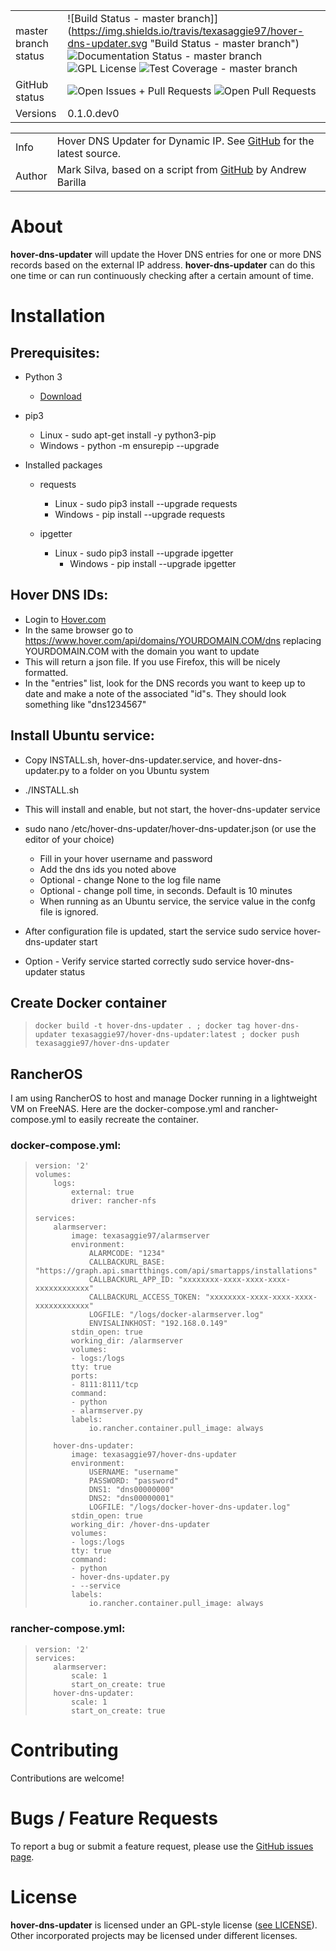 | | |
| --- | --- |
| master branch status | ![Build Status - master branch]](https://img.shields.io/travis/texasaggie97/hover-dns-updater.svg "Build Status - master branch") ![Documentation Status - master branch](https://readthedocs.org/projects/hover-dns-updater/badge/?version=latest "Documentation Status - master branch") ![GPL License](https://img.shields.io/badge/License-GPL-yellow.svg "GPL License") ![Test Coverage - master branch](https://coveralls.io/repos/github/ni/nimi-python/badge.svg?branch=master&dummy=no_cache_please_1 "Test Coverage - master branch") |
| GitHub status | ![Open Issues + Pull Requests](https://img.shields.io/github/issues/texasaggie97/hover-dns-updater.svg "Open Issues + Pull Requests") ![Open Pull Requests](https://img.shields.io/github/issues-pr/texasaggie97/hover-dns-updater.svg "Open Pull Requests") |
| Versions | 0.1.0.dev0 |

| | |
| --- | --- |
| Info | Hover DNS Updater for Dynamic IP. See [GitHub](https://github.com/texasaggie97/hover-dns-updater/)  for the latest source. |
| Author | Mark Silva, based on a script from [GitHub](https://gist.github.com/andybarilla/b0dd93e71ff18303c059) by Andrew Barilla |

About
=====

**hover-dns-updater** will update the Hover DNS entries for one or more
DNS records based on the external IP address. **hover-dns-updater** can
do this one time or can run continuously checking after a certain amount
of time.

Installation
============

Prerequisites:
--------------

-   Python 3  
    -   [Download](https://www.python.org/downloads/)

-   pip3  
    -   Linux - sudo apt-get install -y python3-pip
    -   Windows - python -m ensurepip --upgrade

-   Installed packages  
    -   requests  
        -   Linux - sudo pip3 install --upgrade requests
        -   Windows - pip install --upgrade requests

    -   ipgetter  
        -   Linux - sudo pip3 install --upgrade ipgetter  
            -   Windows - pip install --upgrade ipgetter

Hover DNS IDs:
--------------

-   Login to [Hover.com](https://hover.com)
-   In the same browser go to
    https://www.hover.com/api/domains/YOURDOMAIN.COM/dns replacing
    YOURDOMAIN.COM with the domain you want to update
-   This will return a json file. If you use Firefox, this will be
    nicely formatted.
-   In the "entries" list, look for the DNS records you want to keep up
    to date and make a note of the associated "id"s. They should look
    something like "dns1234567"

Install Ubuntu service:
-----------------------

-   Copy INSTALL.sh, hover-dns-updater.service, and hover-dns-updater.py
    to a folder on you Ubuntu system
-   ./INSTALL.sh
-   This will install and enable, but not start, the hover-dns-updater
    service
-   sudo nano /etc/hover-dns-updater/hover-dns-updater.json (or use the editor of your choice)  
    -   Fill in your hover username and password
    -   Add the dns ids you noted above
    -   Optional - change None to the log file name
    -   Optional - change poll time, in seconds. Default is 10 minutes
    -   When running as an Ubuntu service, the service value in the
        confg file is ignored.

-   After configuration file is updated, start the service
    sudo service hover-dns-updater start
-   Option - Verify service started correctly
    sudo service hover-dns-updater status

Create Docker container
-----------------------

>     docker build -t hover-dns-updater . ; docker tag hover-dns-updater texasaggie97/hover-dns-updater:latest ; docker push texasaggie97/hover-dns-updater

RancherOS
---------

I am using RancherOS to host and manage Docker running in a lightweight
VM on FreeNAS. Here are the docker-compose.yml and rancher-compose.yml
to easily recreate the container.

### docker-compose.yml:

>     version: '2'
>     volumes:
>         logs:
>             external: true
>             driver: rancher-nfs
>
>     services:
>         alarmserver:
>             image: texasaggie97/alarmserver
>             environment:
>                 ALARMCODE: "1234"
>                 CALLBACKURL_BASE: "https://graph.api.smartthings.com/api/smartapps/installations"
>                 CALLBACKURL_APP_ID: "xxxxxxxx-xxxx-xxxx-xxxx-xxxxxxxxxxxx"
>                 CALLBACKURL_ACCESS_TOKEN: "xxxxxxxx-xxxx-xxxx-xxxx-xxxxxxxxxxxx"
>                 LOGFILE: "/logs/docker-alarmserver.log"
>                 ENVISALINKHOST: "192.168.0.149"
>             stdin_open: true
>             working_dir: /alarmserver
>             volumes:
>             - logs:/logs
>             tty: true
>             ports:
>             - 8111:8111/tcp
>             command:
>             - python
>             - alarmserver.py
>             labels:
>                 io.rancher.container.pull_image: always
>
>         hover-dns-updater:
>             image: texasaggie97/hover-dns-updater
>             environment:
>                 USERNAME: "username"
>                 PASSWORD: "password"
>                 DNS1: "dns00000000"
>                 DNS2: "dns00000001"
>                 LOGFILE: "/logs/docker-hover-dns-updater.log"
>             stdin_open: true
>             working_dir: /hover-dns-updater
>             volumes:
>             - logs:/logs
>             tty: true
>             command:
>             - python
>             - hover-dns-updater.py
>             - --service
>             labels:
>                 io.rancher.container.pull_image: always

### rancher-compose.yml:

>     version: '2'
>     services:
>         alarmserver:
>             scale: 1
>             start_on_create: true
>         hover-dns-updater:
>             scale: 1
>             start_on_create: true

Contributing
============

Contributions are welcome!

Bugs / Feature Requests
=======================

To report a bug or submit a feature request, please use the [GitHub
issues page](https://github.com/texasaggie97/hover-dns-updater/issues).

License
=======

**hover-dns-updater** is licensed under an GPL-style license ([see
LICENSE](https://github.com/texasaggie97/hover-dns-updater/blob/master/LICENSE)).
Other incorporated projects may be licensed under different licenses.
